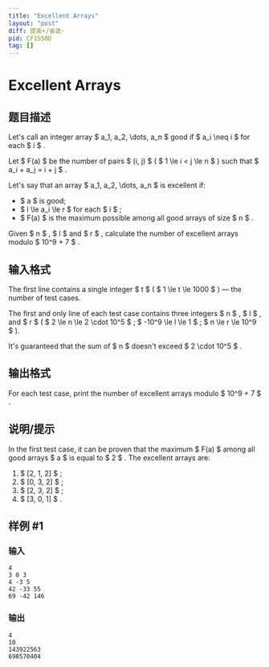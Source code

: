 ```yaml
---
title: "Excellent Arrays"
layout: "post"
diff: 提高+/省选-
pid: CF1550D
tag: []
---
```


# Excellent Arrays

## 题目描述

Let's call an integer array $ a_1, a_2, \dots, a_n $ good if $ a_i \neq i $ for each $ i $ .

Let $ F(a) $ be the number of pairs $ (i, j) $ ( $ 1 \le i < j \le n $ ) such that $ a_i + a_j = i + j $ .

Let's say that an array $ a_1, a_2, \dots, a_n $ is excellent if:

- $ a $ is good;
- $ l \le a_i \le r $ for each $ i $ ;
- $ F(a) $ is the maximum possible among all good arrays of size $ n $ .

Given $ n $ , $ l $ and $ r $ , calculate the number of excellent arrays modulo $ 10^9 + 7 $ .

## 输入格式

The first line contains a single integer $ t $ ( $ 1 \le t \le 1000 $ ) — the number of test cases.

The first and only line of each test case contains three integers $ n $ , $ l $ , and $ r $ ( $ 2 \le n \le 2 \cdot 10^5 $ ; $ -10^9 \le l \le 1 $ ; $ n \le r \le 10^9 $ ).

It's guaranteed that the sum of $ n $ doesn't exceed $ 2 \cdot 10^5 $ .

## 输出格式

For each test case, print the number of excellent arrays modulo $ 10^9 + 7 $ .

## 说明/提示

In the first test case, it can be proven that the maximum $ F(a) $ among all good arrays $ a $ is equal to $ 2 $ . The excellent arrays are:

1. $ [2, 1, 2] $ ;
2. $ [0, 3, 2] $ ;
3. $ [2, 3, 2] $ ;
4. $ [3, 0, 1] $ .

## 样例 #1

### 输入

```
4
3 0 3
4 -3 5
42 -33 55
69 -42 146
```

### 输出

```
4
10
143922563
698570404
```

